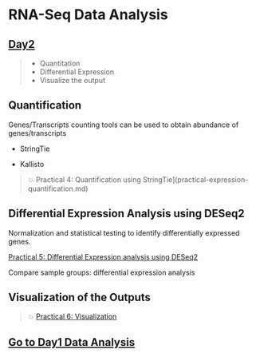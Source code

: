 # RNA-Seq Data Analysis

## [Day2](rna-seq-wes-data-analysis-day2.md)


> -  Quantitation
> -  Differential Expression
> -  Visualize the output


## Quantification

Genes/Transcripts counting tools can be used to obtain abundance of genes/transcripts 

* StringTie 

* Kallisto

> :boom: Practical 4: Quantification using StringTie](practical-expression-quantification.md)

## Differential Expression Analysis using DESeq2

Normalization and statistical testing to identify differentially expressed genes.

[Practical 5: Differential Expression analysis using DESeq2](analyzing-RNA-seq-data-with-DESeq2.md)

Compare sample groups: differential expression analysis


## Visualization of the Outputs

> :boom: [Practical 6: Visualization](analyzing-RNA-seq-data-with-DESeq2-data-visualization.md)

## [Go to Day1 Data Analysis](rna-seq-wes-data-analysis-day1.md)

